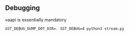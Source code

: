 ## Debugging

vaapi is essentially mandatory
```
GST_DEBUG_DUMP_DOT_DIR=. GST_DEBUG=4 python3 stream.py
```
